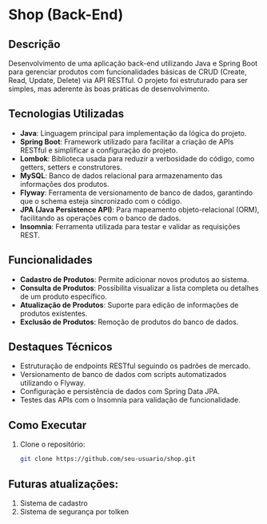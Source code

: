 # Shop (Back-End)

## Descrição  
Desenvolvimento de uma aplicação back-end utilizando Java e Spring Boot para gerenciar produtos com funcionalidades básicas de CRUD (Create, Read, Update, Delete) via API RESTful. O projeto foi estruturado para ser simples, mas aderente às boas práticas de desenvolvimento.

## Tecnologias Utilizadas  
- **Java**: Linguagem principal para implementação da lógica do projeto.  
- **Spring Boot**: Framework utilizado para facilitar a criação de APIs RESTful e simplificar a configuração do projeto.  
- **Lombok**: Biblioteca usada para reduzir a verbosidade do código, como getters, setters e construtores.  
- **MySQL**: Banco de dados relacional para armazenamento das informações dos produtos.  
- **Flyway**: Ferramenta de versionamento de banco de dados, garantindo que o schema esteja sincronizado com o código.  
- **JPA (Java Persistence API)**: Para mapeamento objeto-relacional (ORM), facilitando as operações com o banco de dados.  
- **Insomnia**: Ferramenta utilizada para testar e validar as requisições REST.  

## Funcionalidades  
- **Cadastro de Produtos**: Permite adicionar novos produtos ao sistema.  
- **Consulta de Produtos**: Possibilita visualizar a lista completa ou detalhes de um produto específico.  
- **Atualização de Produtos**: Suporte para edição de informações de produtos existentes.  
- **Exclusão de Produtos**: Remoção de produtos do banco de dados.

## Destaques Técnicos  
- Estruturação de endpoints RESTful seguindo os padrões de mercado.  
- Versionamento de banco de dados com scripts automatizados utilizando o Flyway.  
- Configuração e persistência de dados com Spring Data JPA.  
- Testes das APIs com o Insomnia para validação de funcionalidade.  

## Como Executar  
1. Clone o repositório:  
   ```bash
   git clone https://github.com/seu-usuario/shop.git

## Futuras atualizações:
1. Sistema de cadastro
2. Sistema de segurança por tolken
